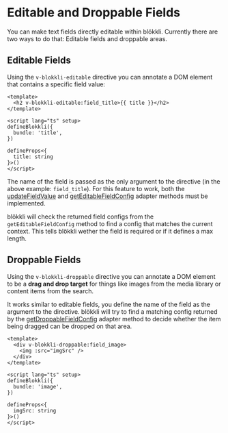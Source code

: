 # Editable and Droppable Fields

You can make text fields directly editable within blökkli. Currently there are
two ways to do that: Editable fields and droppable areas.

## Editable Fields

Using the `v-blokkli-editable` directive you can annotate a DOM element that
contains a specific field value:

```vue [Title.vue]
<template>
  <h2 v-blokkli-editable:field_title>{{ title }}</h2>
</template>

<script lang="ts" setup>
defineBlokkli({
  bundle: 'title',
})

defineProps<{
  title: string
}>()
</script>
```

The name of the field is passed as the only argument to the directive (in the
above example: `field_title`). For this feature to work, both the
[updateFieldValue](/adapter/updateFieldValue) and
[getEditableFieldConfig](/adapter/getEditableFieldConfig) adapter methods must
be implemented.

blökkli will check the returned field configs from the `getEditableFieldConfig`
method to find a config that matches the current context. This tells blökkli
wether the field is required or if it defines a max length.

## Droppable Fields

Using the `v-blokkli-droppable` directive you can annotate a DOM element to be a
**drag and drop target** for things like images from the media library or
content items from the search.

It works similar to editable fields, you define the name of the field as the
argument to the directive. blökkli will try to find a matching config returned
by the [getDroppableFieldConfig](/adapter/getDroppableFieldConfig) adapter
method to decide whether the item being dragged can be dropped on that area.

```vue [Image.vue]
<template>
  <div v-blokkli-droppable:field_image>
    <img :src="imgSrc" />
  </div>
</template>

<script lang="ts" setup>
defineBlokkli({
  bundle: 'image',
})

defineProps<{
  imgSrc: string
}>()
</script>
```
